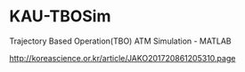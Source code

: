 # KAU-TBOSim
Trajectory Based Operation(TBO) ATM Simulation - MATLAB

http://koreascience.or.kr/article/JAKO201720861205310.page
